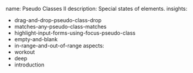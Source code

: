 name: Pseudo Classes II
description: Special states of elements.
insights:
  - drag-and-drop-pseudo-class-drop
  - matches-any-pseudo-class-matches
  - highlight-input-forms-using-focus-pseudo-class
  - empty-and-blank
  - in-range-and-out-of-range
aspects:
  - workout
  - deep
  - introduction
 
